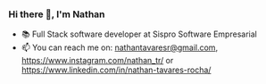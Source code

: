 ### Hi there 👋, I'm Nathan

- 📚 Full Stack software developer at Sispro Software Empresarial
- 📫 You can reach me on: nathantavaresr@gmail.com, https://www.instagram.com/nathan_tr/ or https://www.linkedin.com/in/nathan-tavares-rocha/
